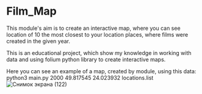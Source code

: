 # Film_Map

This module's aim is to create an interactive map,
where you can see location of 10 the most closest
to your location places, where films were created in
the given year.

This is an educational project, which show my knowledge
in working with data and using folium python library
to create interactive maps.

Here you can see an example of a map, created by module,
using this data:
python3 main.py 2000 49.817545 24.023932 locations.list
![Снимок экрана (122)](https://user-images.githubusercontent.com/93624756/153674954-9c243238-ee86-4038-8294-0a8235157d3a.png)
